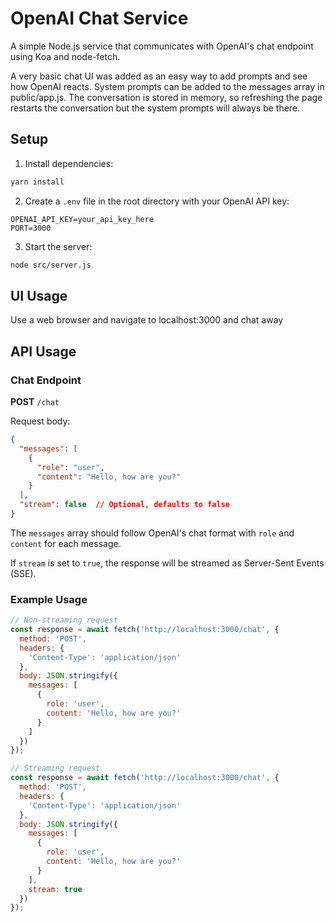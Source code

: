 # OpenAI Chat Service

A simple Node.js service that communicates with OpenAI's chat endpoint using Koa and node-fetch.

A very basic chat UI was added as an easy way to add prompts and see how OpenAI reacts.
System prompts can be added to the messages array in public/app.js.
The conversation is stored in memory, so refreshing the page restarts the conversation but the system prompts will always be there.

## Setup

1. Install dependencies:
```bash
yarn install
```

2. Create a `.env` file in the root directory with your OpenAI API key:
```
OPENAI_API_KEY=your_api_key_here
PORT=3000
```

3. Start the server:
```bash
node src/server.js
```

## UI Usage
Use a web browser and navigate to localhost:3000 and chat away

## API Usage

### Chat Endpoint

**POST** `/chat`

Request body:
```json
{
  "messages": [
    {
      "role": "user",
      "content": "Hello, how are you?"
    }
  ],
  "stream": false  // Optional, defaults to false
}
```

The `messages` array should follow OpenAI's chat format with `role` and `content` for each message.

If `stream` is set to `true`, the response will be streamed as Server-Sent Events (SSE).

### Example Usage

```javascript
// Non-streaming request
const response = await fetch('http://localhost:3000/chat', {
  method: 'POST',
  headers: {
    'Content-Type': 'application/json'
  },
  body: JSON.stringify({
    messages: [
      {
        role: 'user',
        content: 'Hello, how are you?'
      }
    ]
  })
});

// Streaming request
const response = await fetch('http://localhost:3000/chat', {
  method: 'POST',
  headers: {
    'Content-Type': 'application/json'
  },
  body: JSON.stringify({
    messages: [
      {
        role: 'user',
        content: 'Hello, how are you?'
      }
    ],
    stream: true
  })
});
``` 

